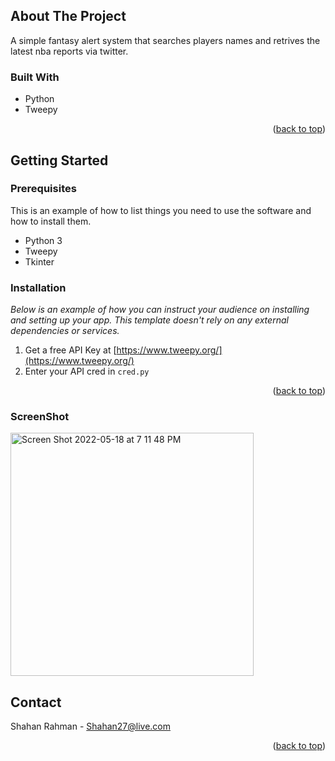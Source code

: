 <div id="top"></div>


<!-- ABOUT THE PROJECT -->
## About The Project

A simple fantasy alert system that searches players names and retrives the latest nba reports via twitter. 


### Built With

* Python
* Tweepy

<p align="right">(<a href="#top">back to top</a>)</p>



<!-- GETTING STARTED -->
## Getting Started

### Prerequisites

This is an example of how to list things you need to use the software and how to install them.
* Python 3 
* Tweepy
* Tkinter

### Installation

_Below is an example of how you can instruct your audience on installing and setting up your app. This template doesn't rely on any external dependencies or services._

1. Get a free API Key at [https://www.tweepy.org/](https://www.tweepy.org/)
2. Enter your API cred in `cred.py`


<p align="right">(<a href="#top">back to top</a>)</p>


### ScreenShot

<img width="389" alt="Screen Shot 2022-05-18 at 7 11 48 PM" src="https://user-images.githubusercontent.com/18234412/169170079-81a33210-4f8b-4a13-92b4-d7d1c68c1779.png">




<!-- CONTACT -->
## Contact

Shahan Rahman - Shahan27@live.com

<p align="right">(<a href="#top">back to top</a>)</p>




